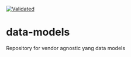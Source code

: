 [![Validated](https://travis-ci.org/OpenHLTest/data-models.svg?branch=master)](https://travis-ci.org/OpenHLTest/data-models)

# data-models
Repository for vendor agnostic yang data models
